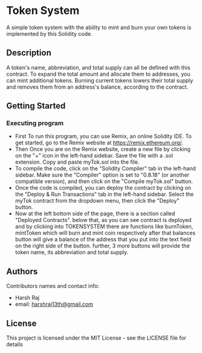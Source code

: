 # Token System

A simple token system with the ability to mint and burn your own tokens is implemented by this Solidity code.

## Description

A token's name, abbreviation, and total supply can all be defined with this contract. To expand the total amount and allocate them to addresses, you can mint additional tokens. Burning current tokens lowers their total supply and removes them from an address's balance, according to the contract.

## Getting Started

### Executing program

* First To run this program, you can use Remix, an online Solidity IDE. To get started, go to the Remix website at https://remix.ethereum.org/.
* Then Once you are on the Remix website, create a new file by clicking on the "+" icon in the left-hand sidebar. Save the file with a .sol extension. Copy and paste myTok.sol into the file.
* To compile the code, click on the "Solidity Compiler" tab in the left-hand sidebar. Make sure the "Compiler" option is set to "0.8.18" (or another compatible version), and then click on the "Compile myTok.sol" button.
* Once the code is compiled, you can deploy the contract by clicking on the "Deploy & Run Transactions" tab in the left-hand sidebar. Select the myTok contract from the dropdown menu, then click the "Deploy" button.
* Now at the left bottom side of the page, there is a section called "Deployed Contracts". below that, as you can see contract is deployed and by clicking into TOKENSYSTEM there are functions like burnToken, mintToken which will burn and mint coin respectively after that balances button will give a balance of the address that you put into the text field on the right side of the button. further, 3 more buttons will provide the token name, its abbreviation and total supply.


## Authors

 Contributors names and contact info:

* Harsh Raj
* email: harshraj13th@gmail.com


## License

This project is licensed under the MIT License - see the LICENSE file for details

